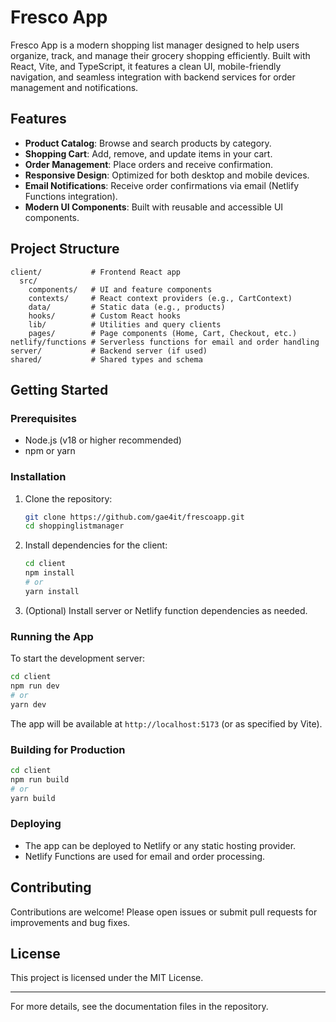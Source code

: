 # Fresco App

Fresco App is a modern shopping list manager designed to help users organize, track, and manage their grocery shopping efficiently. Built with React, Vite, and TypeScript, it features a clean UI, mobile-friendly navigation, and seamless integration with backend services for order management and notifications.

## Features

- **Product Catalog**: Browse and search products by category.
- **Shopping Cart**: Add, remove, and update items in your cart.
- **Order Management**: Place orders and receive confirmation.
- **Responsive Design**: Optimized for both desktop and mobile devices.
- **Email Notifications**: Receive order confirmations via email (Netlify Functions integration).
- **Modern UI Components**: Built with reusable and accessible UI components.

## Project Structure

```
client/           # Frontend React app
  src/
    components/   # UI and feature components
    contexts/     # React context providers (e.g., CartContext)
    data/         # Static data (e.g., products)
    hooks/        # Custom React hooks
    lib/          # Utilities and query clients
    pages/        # Page components (Home, Cart, Checkout, etc.)
netlify/functions # Serverless functions for email and order handling
server/           # Backend server (if used)
shared/           # Shared types and schema
```

## Getting Started

### Prerequisites

- Node.js (v18 or higher recommended)
- npm or yarn

### Installation

1. Clone the repository:
   ```sh
   git clone https://github.com/gae4it/frescoapp.git
   cd shoppinglistmanager
   ```
2. Install dependencies for the client:
   ```sh
   cd client
   npm install
   # or
   yarn install
   ```
3. (Optional) Install server or Netlify function dependencies as needed.

### Running the App

To start the development server:

```sh
cd client
npm run dev
# or
yarn dev
```

The app will be available at `http://localhost:5173` (or as specified by Vite).

### Building for Production

```sh
cd client
npm run build
# or
yarn build
```

### Deploying

- The app can be deployed to Netlify or any static hosting provider.
- Netlify Functions are used for email and order processing.

## Contributing

Contributions are welcome! Please open issues or submit pull requests for improvements and bug fixes.

## License

This project is licensed under the MIT License.

---

For more details, see the documentation files in the repository.
